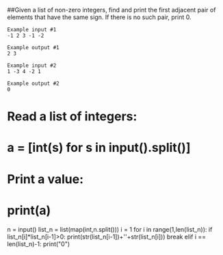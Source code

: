##Given a list of non-zero integers, find and print the first adjacent pair of elements that have the same sign. If there is no such pair, print 0.

```
Example input #1
-1 2 3 -1 -2

Example output #1
2 3

Example input #2
1 -3 4 -2 1

Example output #2
0
```
# Read a list of integers:
# a = [int(s) for s in input().split()]
# Print a value:
# print(a)
n = input()
list_n = list(map(int,n.split()))
i = 1
for i in range(1,len(list_n)):
  if list_n[i]*list_n[i-1]>0:
    print(str(list_n[i-1])+''+str(list_n[i]))
    break
  elif i == len(list_n)-1:
    print("0")
    
